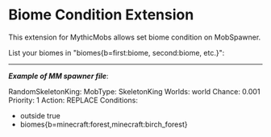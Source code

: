 # Biome Condition Extension

This extension for MythicMobs allows set biome condition on MobSpawner.

List your biomes in "biomes{b=first:biome, second:biome, etc.}":
***
***Example of MM spawner file***: 

RandomSkeletonKing:
MobType: SkeletonKing
Worlds: world
Chance: 0.001
Priority: 1
Action: REPLACE
Conditions:
- outside true
- biomes{b=minecraft:forest,minecraft:birch_forest}
